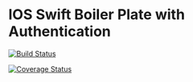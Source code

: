 # IOS Swift Boiler Plate with Authentication

[![Build Status](https://travis-ci.org/gottsohn/ios-swift-boiler.svg?branch=master)](https://travis-ci.org/gottsohn/ios-swift-boiler)

[![Coverage Status](https://coveralls.io/repos/github/gottsohn/ios-swift-boiler/badge.svg?branch=master)](https://coveralls.io/github/gottsohn/ios-swift-boiler?branch=master)

